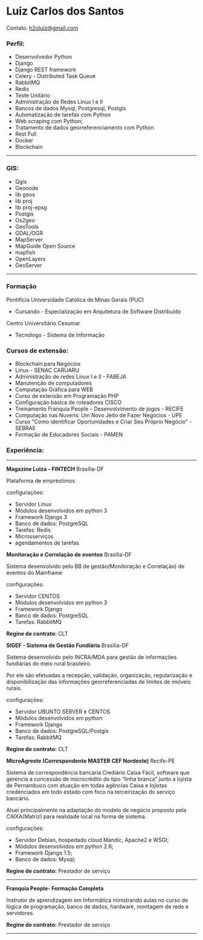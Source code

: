 Luiz Carlos dos Santos
==========

Contato:
h2oluiz@gmail.com

### Perfil:

* Desenvolvedor Python
* Django
* Django REST framework
* Celery - Distributed Task Queue
* RabbitMQ
* Redis
* Teste Unitário
* Administração de Redes Linux I e II
* Bancos de dados Mysql, Postgresql, Postgis
* Automatização de tarefas com Python
* Web scraping com Python;
* Tratamento de dados georreferenciamento com Python
* Rest Full
* Docker
* Blockchain

---
### GIS:

* Qgis
* Geonode
* lib geos
* lib proj
* lib proj-epsg
* Postgis
* Os2geo
* GeoTools
* GDAL/OGR
* MapServer
* MapGuide Open Source
* mapfish
* OpenLayers
* GeoServer

---

### Formação

Pontifícia Universidade Católica de Minas Gerais (PUC)
* Cursando - Especialização em Arquitetura de Software Distribuído

Centro Universitário Cesumar
* Tecnólogo - Sistema de Informação

### Cursos de extensão:

* Blockchain para Negócios
* Linux - SENAC CARUARU
* Administração de redes Linux I e II - FABEJA
* Manutenção de computadores
* Computação Gráfica para WEB
* Curso de extensão em Programação PHP
* Configuração básica de roteadores CISCO
* Treinamento Franquia People – Desenvolvimento de jogos - RECIFE
* Computação nas Nuvens: Um Novo Jeito de Fazer Negócios - UPE  
* Curso "Como identificar Oportunidades e Criar Seu Próprio Negócio" - SEBRAE
* Formação de Educadores Sociais - PAMEN


### Experiência:

---
**Magazine Luiza - FINTECH** Brasília-DF

Plataforma de empréstimos

configurações:

* Servidor Linux 
* Módulos desenvolvidos em python 3
* Framework Django 3
* Banco de dados: PostgreSQL
* Tarefas: Redis
* Microsserviços
* agendamentos de tarefas


**Monitoração e Correlação de eventos** Brasília-DF

Sistema desenvolvido pelo BB de gestão(Monitoração e Correlação) de eventos do Mainframe

configurações:

* Servidor CENTOS
* Módulos desenvolvidos em python 3
* Framework Django
* Banco de dados: PostgreSQL
* Tarefas: RabbitMQ


**Regine de contrato:** CLT

**SIGEF - Sistema de Gestão Fundiária** Brasília-DF

Sistema desenvolvido pelo INCRA/MDA para gestão de informações fundiárias do meio rural brasileiro.

Por ele são efetuadas a recepção, validação, organização, regularização e disponibilização das informações georreferenciadas de limites de imóveis rurais. 

configurações:

* Servidor UBUNTO SERVER e CENTOS
* Módulos desenvolvidos em python
* Framework Django
* Banco de dados: PostgreSQL/Postgis
* Tarefas: RabbitMQ


**Regine de contrato:** CLT

**MicroAgreste (Correspondente MASTER CEF Nordeste)** Recife-PE

Sistema de correspondência bancaria Crediário Caixa Fácil, software que gerencia a
concessão de microcrédito do tipo “linha branca” junto a lojista de Pernambuco
com atuação em todas agências Caixa e lojistas credenciados em todo estado
com foco na terceirização do serviço bancário.

Atuei principalmente na adaptação do modelo de negócio proposto pela
CAIXA(Matriz) para realidade local na forma de sistema.

configurações:

* Servidor Debian, hospedado cloud Mandic, Apache2 e WSGI;
* Módulos desenvolvidos em python 2.6;
* Framework Django 1.5;
* Banco de dados: Mysql;

**Regine de contrato:** Prestador de serviço

---

**Franquia People- Formação Completa**

Instrutor de aprendizagem em Informática ministrando aulas no curso de lógica de programação, banco de dados,
hardware, montagem de rede e servidores.

**Regine de contrato:** Prestador de serviço

---
